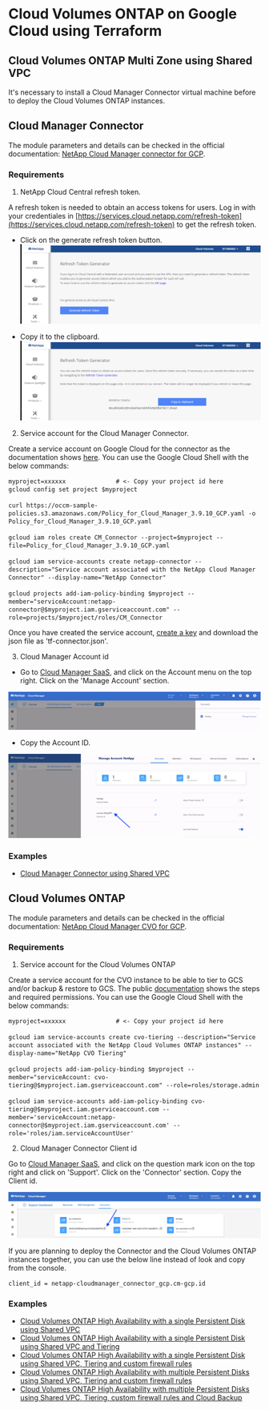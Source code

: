 # Cloud Volumes ONTAP on Google Cloud using Terraform

## Cloud Volumes ONTAP Multi Zone using Shared VPC

It's necessary to install a Cloud Manager Connector virtual machine before to deploy the Cloud Volumes ONTAP instances.

## Cloud Manager Connector

The module parameters and details can be checked in the official documentation:
[NetApp Cloud Manager connector for GCP](https://registry.terraform.io/providers/NetApp/netapp-cloudmanager/latest/docs/resources/connector_gcp).

### Requirements

1. NetApp Cloud Central refresh token.

A refresh token is needed to obtain an access tokens for users. Log in with your credentiales in [https://services.cloud.netapp.com/refresh-token](https://services.cloud.netapp.com/refresh-token) to get the refresh token.

* Click on the generate refresh token button.
![token-generator1](./pics/cloudmanager_token_generator01.jpg)

* Copy it to the clipboard.
![token-generator2](./pics/cloudmanager_token_generator02.jpg)

2. Service account for the Cloud Manager Connector.

Create a service account on Google Cloud for the connector as the documentation shows [here](https://docs.netapp.com/us-en/cloud-manager-setup-admin/task-creating-connectors-gcp.html#set-up-a-service-account-for-the-connector). You can use the Google Cloud Shell with the below commands:

```shell
myproject=xxxxxx              # <- Copy your project id here
gcloud config set project $myproject

curl https://occm-sample-policies.s3.amazonaws.com/Policy_for_Cloud_Manager_3.9.10_GCP.yaml -o Policy_for_Cloud_Manager_3.9.10_GCP.yaml

gcloud iam roles create CM_Connector --project=$myproject --file=Policy_for_Cloud_Manager_3.9.10_GCP.yaml

gcloud iam service-accounts create netapp-connector --description="Service account associated with the NetApp Cloud Manager Connector" --display-name="NetApp Connector"

gcloud projects add-iam-policy-binding $myproject --member="serviceAccount:netapp-connector@$myproject.iam.gserviceaccount.com" --role=projects/$myproject/roles/CM_Connector
```

Once you have created the service account, [create a key](https://cloud.google.com/iam/docs/creating-managing-service-account-keys) and download the json file as 'tf-connector.json'.

3. Cloud Manager Account id

* Go to [Cloud Manager SaaS](https://cloudmanager.netapp.com/), and click on the Account menu on the top right. Click on the 'Manage Account' section.

![account-id1](./pics/cloudmanager_account_id01.jpg)

* Copy the Account ID.

![account-id2](./pics/cloudmanager_account_id02.jpg)

### Examples

* [Cloud Manager Connector using Shared VPC](./examples/02-connector-sharedvpc.md)

## Cloud Volumes ONTAP

The module parameters and details can be checked in the official documentation: [NetApp Cloud Manager CVO for GCP](https://registry.terraform.io/providers/NetApp/netapp-cloudmanager/latest/docs/resources/cvo_gcp).

### Requirements

1. Service account for the Cloud Volumes ONTAP

Create a service account for the CVO instance to be able to tier to GCS and/or backup & restore to GCS. The public [documentation](https://docs.netapp.com/us-en/cloud-manager-cloud-volumes-ontap/task-creating-gcp-service-account.html) shows the steps and required permissions. You can use the Google Cloud Shell with the below commands:

```shell
myproject=xxxxxx              # <- Copy your project id here

gcloud iam service-accounts create cvo-tiering --description="Service account associated with the NetApp Cloud Volumes ONTAP instances" --display-name="NetApp CVO Tiering"

gcloud projects add-iam-policy-binding $myproject --member="serviceAccount: cvo-tiering@$myproject.iam.gserviceaccount.com" --role=roles/storage.admin

gcloud iam service-accounts add-iam-policy-binding cvo-tiering@$myproject.iam.gserviceaccount.com --member='serviceAccount:netapp-connector@$myproject.iam.gserviceaccount.com' --role='roles/iam.serviceAccountUser'
```

2. Cloud Manager Connector Client id

Go to [Cloud Manager SaaS](https://cloudmanager.netapp.com/support-dashboard/connector), and click on the question mark icon on the top right and click on 'Support'. Click on the 'Connector' section. Copy the Client id.

![account-id1](./pics/cloudmanager_client_id01.jpg)

If you are planning to deploy the Connector and the Cloud Volumes ONTAP instances together, you can use the below line instead of look and copy from the console.

```
client_id = netapp-cloudmanager_connector_gcp.cm-gcp.id
```

### Examples

* [Cloud Volumes ONTAP High Availability with a single Persistent Disk using Shared VPC](./examples/16-cvoha-sharedvpc.md)
* [Cloud Volumes ONTAP High Availability with a single Persistent Disk using Shared VPC and Tiering](./examples/17-cvoha-sharedvpc.md)
* [Cloud Volumes ONTAP High Availability with a single Persistent Disk using Shared VPC, Tiering and custom firewall rules](./examples/18-cvoha-sharedvpc.md)
* [Cloud Volumes ONTAP High Availability with multiple Persistent Disks using Shared VPC, Tiering and custom firewall rules](./examples/19-cvoha-sharedvpc.md)
* [Cloud Volumes ONTAP High Availability with multiple Persistent Disks using Shared VPC, Tiering, custom firewall rules and Cloud Backup](./examples/20-cvoha-sharedvpc.md)
